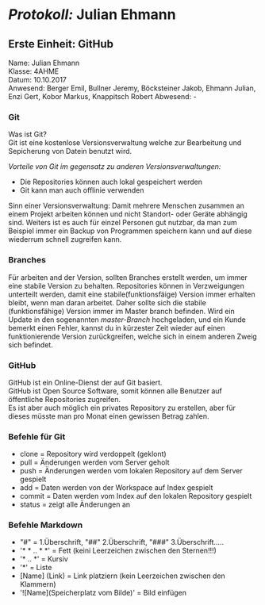 # *Protokoll:* Julian Ehmann  
## **Erste Einheit: GitHub**  
 Name: Julian Ehmann  
 Klasse: 4AHME  
 Datum: 10.10.2017  
 Anwesend: Berger Emil, Bullner Jeremy, Böcksteiner Jakob, Ehmann Julian, Enzi Gert, Kobor Markus, Knappitsch Robert
 Abwesend: -
 
 ### **Git** 
 Was ist Git?  
 Git ist eine kostenlose Versionsverwaltung welche zur Bearbeitung und Sepicherung von Datein benutzt wird.  
 
 *Vorteile von Git im gegensatz zu anderen Versionsverwaltungen:*  
   * Die Repositories können auch lokal gespeichert werden   
   * Git kann man auch offlinie verwenden  
        
Sinn einer Versionsverwaltung: Damit mehrere Menschen zusammen an einem Projekt arbeiten können und nicht Standort- oder Geräte abhängig sind. Weiters ist es auch für einzel Personen gut nutzbar, da man zum Beispiel immer ein Backup von Programmen speichern kann und auf diese wiederrum schnell zugreifen kann. 

### **Branches**    
Für arbeiten and der Version, sollten Branches erstellt werden, um immer eine stabile Version zu behalten.
Repositories können in Verzweigungen unterteilt werden, damit eine stabile(funktionsfäige) Version immer erhalten bleibt, wenn man daran arbeitet. Daher sollte sich die stabile (funktionsfähige) Version immer im Master branch befinden. Wird ein Update in den sogenannten *master-Branch* hochgeladen, und ein Kunde bemerkt einen Fehler, kannst du in kürzester Zeit wieder auf einen funktionierende Version zurückgreifen, welche sich in einem anderen Zweig sich befindet.

 ### **GitHub**  
 GitHub ist ein Online-Dienst der auf Git basiert.  
 GitHub ist Open Source Software, somit können alle Benutzer auf öffentliche Repositories zugreifen.    
 Es ist aber auch möglich ein privates Repository zu erstellen, aber für dieses müsste man pro Monat einen gewissen Betrag zahlen.
 
### **Befehle für Git**  
* clone  = Repository wird verdoppelt (geklont)  
* pull   = Änderungen werden vom Server geholt  
* push   = Änderungen werden vom lokalen Repository auf dem Server gespielt  
* add    = Daten werden von der Workspace auf Index gespielt  
* commit = Daten werden vom Index auf den lokalen Repository gespielt
* status = zeigt alle Änderungen an 

### **Befehle Markdown**  
* "#" = 1.Überschrift, "##" 2.Überschrift, "###" 3.Überschrift.....  
* '* * .. * *'     = Fett  (keini Leerzeichen zwischen den Sternen!!!) 
* '* .. *'      = Kursiv  
* '*'            = Liste  
* [Name] (Link) = Link platziern  (kein Leerzeichen zwischen den Klammern) 
* '![Name](Speicherplatz vom Bilde)' = Bild einfügen  
